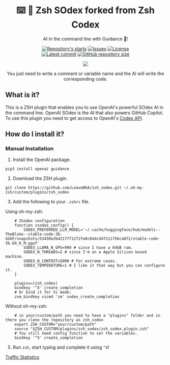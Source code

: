 <h1 align="center">⌨️ 🦾 Zsh SOdex forked from Zsh Codex</h1>

<p align="center">
    AI in the command line with Guidance 🌟!
</p>

<p align="center">
    <a href="https://github.com/LeaveNhA/zsh_codex/stargazers"
        ><img
            src="https://img.shields.io/github/stars/LeaveNhA/zsh_codex?colorA=2c2837&colorB=c9cbff&style=for-the-badge&logo=starship style=flat-square"
            alt="Repository's starts"
    /></a>
    <a href="https://github.com/LeaveNhA/zsh_codex/issues"
        ><img
            src="https://img.shields.io/github/issues-raw/LeaveNhA/zsh_codex?colorA=2c2837&colorB=f2cdcd&style=for-the-badge&logo=starship style=flat-square"
            alt="Issues"
    /></a>
    <a href="https://github.com/LeaveNhA/zsh_codex/blob/main/LICENSE"
        ><img
            src="https://img.shields.io/github/license/LeaveNhA/zsh_codex?colorA=2c2837&colorB=b5e8e0&style=for-the-badge&logo=starship style=flat-square"
            alt="License"
    /><br />
    <a href="https://github.com/LeaveNhA/zsh_codex/commits/main"
		><img
			src="https://img.shields.io/github/last-commit/LeaveNhA/zsh_codex/main?colorA=2c2837&colorB=ddb6f2&style=for-the-badge&logo=starship style=flat-square"
			alt="Latest commit"
    /></a>
    <a href="https://github.com/LeaveNhA/zsh_codex"
        ><img
            src="https://img.shields.io/github/repo-size/LeaveNhA/zsh_codex?colorA=2c2837&colorB=89DCEB&style=for-the-badge&logo=starship style=flat-square"
            alt="GitHub repository size"
    /></a>
</p>

<p align="center">
    <img src='https://github.com/LeaveNhA/bins/raw/main/zsh_codex/zc4.gif'>
    <p align="center">
        You just need to write a comment or variable name and the AI will write the corresponding code.
    </p>
</p>


## What is it?

This is a ZSH plugin that enables you to use OpenAI's powerful SOdex AI in the command line. OpenAI SOdex is the AI that also powers GitHub Copilot.
To use this plugin you need to get access to OpenAI's [Codex API](https://openai.com/blog/openai-codex/).


## How do I install it?
### Manual Installation
1. Install the OpenAI package.
```
pip3 install openai guidance
```

2. Download the ZSH plugin.

```
git clone https://github.com/LeaveNhA/zsh_sodex.git ~/.oh-my-zsh/custom/plugins/zsh_sodex
```

3. Add the following to your `.zshrc` file.

Using oh-my-zsh:
```
    # ZSodex configuration
    function zsodex_config() {
        SODEX_PREFERRED_LLM_MODEL='~/.cache/huggingface/hub/models--TheBloke--stable-code-3b-GGUF/snapshots/53430e2b42177f12f2fe8c844cd47211756ca072/stable-code-3b.Q4_K_M.gguf'
        SODEX_LLAMA_N_GPU=999 # since I have a 64GB ram.
        SODEX_N_THREADS=2 # since I'm on a Apple Silicon based machine.
        SODEX_N_CONTEXT=5000 # For extreme cases.
        SODEX_TEMPERATURE=1 # I like it that way but you can configure it.
    }

    plugins=(zsh_codex)
    bindkey '^X' create_completion
    # Or bind it for Vi mode:
    zvm_bindkey vicmd 'zm' sodex_create_completion
```

Without oh-my-zsh:
```
    # in your/custom/path you need to have a "plugins" folder and in there you clone the repository as zsh_codex
    export ZSH_CUSTOM="your/custom/path"
    source "$ZSH_CUSTOM/plugins/zsh_sodex/zsh_sodex.plugin.zsh"
    # You still need config function to set the variables.
    bindkey '^X' create_completion
```

5. Run `zsh`, start typing and complete it using `^X`!

[Traffic Statistics](https://LeaveNhA.github.io/github_repo_stats_data/LeaveNhA/zsh_codex/latest-report/report.html)
